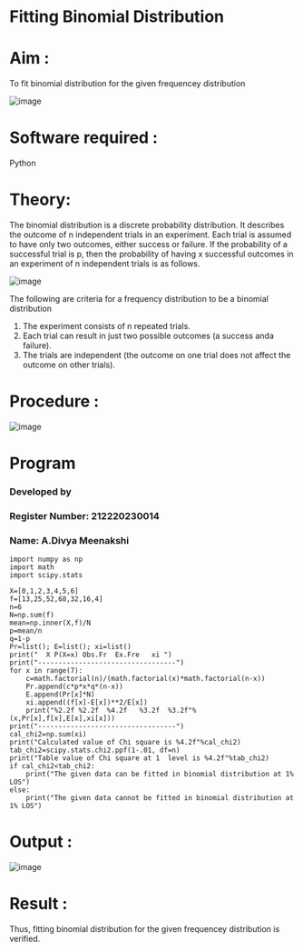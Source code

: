 # Fitting Binomial Distribution

# Aim : 

To fit binomial distribution for the given frequencey distribution

![image](https://user-images.githubusercontent.com/104613195/165903525-d4a642fc-ae42-476c-842f-bec7f72987c8.png)

# Software required :  

Python

# Theory:

The binomial distribution is a discrete probability distribution. It describes the outcome of n independent trials in an experiment. Each trial is assumed to have only two outcomes, either success or failure. If the probability of a successful trial is p, then the probability of having x successful outcomes in an experiment of n independent trials is as follows.

![image](https://user-images.githubusercontent.com/104613195/165905146-30e5b86e-4159-41a3-aa6d-885204c2e36a.png)

The following are criteria for a frequency distribution to be a binomial distribution
1. The experiment consists of n repeated trials.
2. Each trial can result in just two possible outcomes (a success anda failure).
3. The trials are independent (the outcome on one trial does not affect the outcome on other trials).
 
# Procedure :

![image](https://user-images.githubusercontent.com/104613195/166250867-46571ef5-f77b-4658-86ce-1c60c52fdfb1.png)

# Program
### Developed by
### Register Number: 212220230014
### Name: A.Divya Meenakshi
```python3
import numpy as np
import math
import scipy.stats

X=[0,1,2,3,4,5,6]
f=[13,25,52,68,32,16,4]
n=6
N=np.sum(f)
mean=np.inner(X,f)/N
p=mean/n
q=1-p
Pr=list(); E=list(); xi=list()
print("  X P(X=x) Obs.Fr  Ex.Fre   xi ")
print("----------------------------------")
for x in range(7):
    c=math.factorial(n)/(math.factorial(x)*math.factorial(n-x))
    Pr.append(c*p*x*q*(n-x))
    E.append(Pr[x]*N)
    xi.append((f[x]-E[x])**2/E[x])
    print("%2.2f %2.2f  %4.2f   %3.2f  %3.2f"%(x,Pr[x],f[x],E[x],xi[x]))
print("----------------------------------")
cal_chi2=np.sum(xi)
print("Calculated value of Chi square is %4.2f"%cal_chi2)
tab_chi2=scipy.stats.chi2.ppf(1-.01, df=n)
print("Table value of Chi square at 1  level is %4.2f"%tab_chi2)
if cal_chi2<tab_chi2:
    print("The given data can be fitted in binomial distribution at 1% LOS")
else:
    print("The given data cannot be fitted in binomial distribution at 1% LOS")
```
# Output : 
![image](https://user-images.githubusercontent.com/75235167/166418931-67b8942d-0881-4c48-859c-3ab86dec9f22.png)
# Result :
Thus, fitting binomial distribution for the given frequencey distribution is verified.
